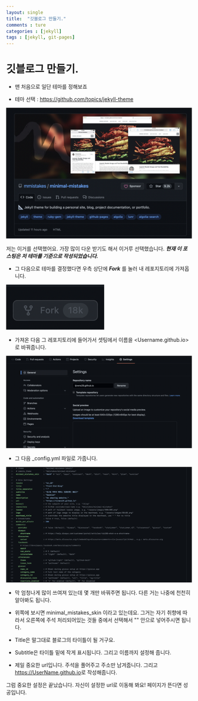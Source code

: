 ```yaml
---
layout: single
title:  "깃블로그 만들기."
comments : ture
categories : [jekyll]
tags : [jekyll, git-pages]
---
```


# 깃블로그 만들기.

+ 맨 처음으로 일단 테마를 정해보죠

+ 테마 선택 : <https://github.com/topics/jekyll-theme>

<img src="../../assets/img/jekyllTheme.png">

저는 이거를 선택했어요. 가장 많이 다운 받기도 해서 이거루 선택했습니다. ***현재 이 포스팅은 저 테마를 기준으로 작성되었습니다.***

+ 그 다음으로 테마를 결정했다면 우측 상단에 ***Fork*** 를 눌러 내 레포지토리에 가져옵니다. 

<img src="../../assets/img/fork.png">

+ 가져온 다음 그 레포지토리에 들어가서 셋팅에서 이름을 <Username.github.io> 로 바꿔줍니다.

<img src="../../assets/img/setName.png">

+ 그 다음 _config.yml 파일로 가줍니다. 

<img src="../../assets/img/setting.png">

+ 막 엄청나게 많이 쓰여져 있는데 몇 개만 바꿔주면 됩니다. 다른 거는 나중에 천천히 알아봐도 됩니다. 

+ 위쪽에 보시면 minimal_mistakes_skin 이라고 있는데요. 그거는 자기 취향에 따라서 오른쪽에 주석 처리되어있는 것들 중에서 선택해서 "" 안으로 넣어주시면 됩니다. 

+ Title은 말그대로 블로그의 타이틀이 될 거구요.

+ Subtitle은 타이틀 밑에 작게 표시됩니다. 그리고 이름까지 설정해 줍니다.

+ 제일 중요한 url입니다. 주석을 풀어주고 주소만 남겨줍니다. 그리고 <https://UserName.github.io>로 작성해줍니다. 

그럼 중요한 설정은 끝났습니다. 자신이 설정한 url로 이동해 봐요! 페이지가 뜬다면 성공입니다.